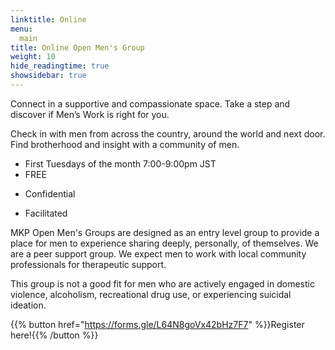 ```yaml
---
linktitle: Online
menu:
  main
title: Online Open Men's Group
weight: 10
hide_readingtime: true
showsidebar: true
---
```


Connect in a supportive and compassionate space. Take a step and discover if Men’s Work is right for you.

Check in with men from across the country, around the world and next door. Find brotherhood and insight with a community of men.

* First Tuesdays of the month 7:00-9:00pm JST
* FREE
+ Confidential
* Facilitated

MKP Open Men's Groups are designed as an entry level group to provide a place for men to experience sharing deeply, personally, of themselves. We are a peer support group. We expect men to work with local community professionals for therapeutic support.

This group is not a good fit for men who are actively engaged in domestic violence, alcoholism, recreational drug use, or experiencing suicidal ideation.

{{% button href="https://forms.gle/L64N8goVx42bHz7F7" %}}Register here!{{% /button %}}
